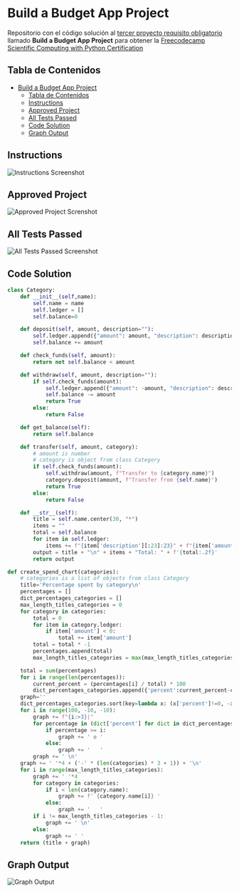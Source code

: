 # Build a Budget App Project

Repositorio con el código solución al [tercer proyecto requisito obligatorio](https://www.freecodecamp.org/learn/scientific-computing-with-python/build-a-budget-app-project/build-a-budget-app-project) llamado **Build a Budget App Project** para obtener la [Freecodecamp Scientific Computing with Python Certification](https://www.freecodecamp.org/learn/scientific-computing-with-python)

## Tabla de Contenidos

- [Build a Budget App Project](#build-a-budget-app-project)
  - [Tabla de Contenidos](#tabla-de-contenidos)
  - [Instructions](#instructions)
  - [Approved Project](#approved-project)
  - [All Tests Passed](#all-tests-passed)
  - [Code Solution](#code-solution)
  - [Graph Output](#graph-output)

## Instructions

![Instructions Screenshot](./screenshots/instructions.webp)

## Approved Project

![Approved Project Screnshot](./screenshots/passed.webp)

## All Tests Passed

![All Tests Passed Screenshot](./screenshots/all_passed.webp)

## Code Solution

```py
class Category:
    def __init__(self,name):
        self.name = name
        self.ledger = []
        self.balance=0

    def deposit(self, amount, description=""):
        self.ledger.append({"amount": amount, "description": description})
        self.balance += amount

    def check_funds(self, amount):
        return not self.balance < amount

    def withdraw(self, amount, description=""):
        if self.check_funds(amount):
            self.ledger.append({"amount": -amount, "description": description})
            self.balance -= amount
            return True
        else:
            return False

    def get_balance(self):
        return self.balance

    def transfer(self, amount, category):
        # amount is number
        # category is object from class Category
        if self.check_funds(amount):
            self.withdraw(amount, f"Transfer to {category.name}")
            category.deposit(amount, f"Transfer from {self.name}")
            return True
        else:
            return False

    def __str__(self):
        title = self.name.center(30, "*")
        items = ""
        total = self.balance
        for item in self.ledger:
            items += f"{item['description'][:23]:23}" + f"{item['amount']:>7.2f}" + "\n"
        output = title + "\n" + items + "Total: " + f'{total:.2f}'
        return output

def create_spend_chart(categories):
    # categories is a list of objects from class Category
    title='Percentage spent by category\n'
    percentages = []
    dict_percentages_categories = []
    max_length_titles_categories = 0
    for category in categories:
        total = 0
        for item in category.ledger:
            if item['amount'] < 0:
                total += item['amount']
        total = total * -1
        percentages.append(total)
        max_length_titles_categories = max(max_length_titles_categories, len(category.name))

    total = sum(percentages)
    for i in range(len(percentages)):
        current_percent = (percentages[i] / total) * 100
        dict_percentages_categories.append({'percent':current_percent-current_percent % 10, 'category': categories[i]})
    graph=''
    dict_percentages_categories.sort(key=lambda x: (x['percent']!=0, -x['percent']))
    for i in range(100, -10, -10):
        graph += f"{i:>3}|"
        for percentage in (dict['percent'] for dict in dict_percentages_categories):
            if percentage >= i:
                graph += ' o '
            else:
                graph += '   '
        graph += ' \n'
    graph += ' '*4 + ('-' * (len(categories) * 3 + 1)) + '\n'
    for i in range(max_length_titles_categories):
        graph += ' '*4
        for category in categories:
            if i < len(category.name):
                graph += f' {category.name[i]} '
            else:
                graph += '   '
        if i != max_length_titles_categories - 1:
            graph += ' \n'
        else:
            graph += ' '
    return (title + graph)
```

## Graph Output

![Graph Output](./screenshots/graph_output.webp)

